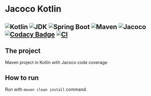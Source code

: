 # Jacoco Kotlin

![Kotlin](https://img.shields.io/badge/Kotlin-1.5.31-blue.svg?style=flat-square&logo=kotlin)
![JDK](https://img.shields.io/badge/JDK-11-yellow.svg?style=flat-square&logo=Java)
![Spring Boot](https://img.shields.io/badge/Spring_Boot-2.5.5-brightgreen.svg?style=flat-square&logo=springboot)
![Maven](https://img.shields.io/badge/Maven-3.8.1-orange.svg?style=flat-square&logo=apachemaven)
![Jacoco](https://img.shields.io/badge/Jacoco-0.8.7-orange.svg?style=flat-square&logo=checkmarx)
[![Codacy Badge](https://app.codacy.com/project/badge/Grade/59d42de4b94f4e1b96d8f434d6cf9b79)](https://www.codacy.com/gh/delington/Bjorg/dashboard?utm_source=github.com&amp;utm_medium=referral&amp;utm_content=delington/Bjorg&amp;utm_campaign=Badge_Grade)
[![CI](https://github.com/delington/Bjorg/actions/workflows/ci.yml/badge.svg?branch=master)](https://github.com/delington/Bjorg/actions/workflows/ci.yml)
---
## The project

Maven project in Kotlin with Jacoco code coverage

## How to run
Run with `maven clean install` command.

